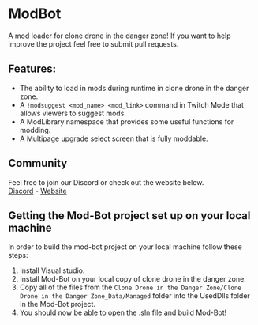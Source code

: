 ModBot
===
A mod loader for clone drone in the danger zone! If you want to help improve the project feel free to submit pull requests.

## Features:
* The ability to load in mods during runtime in clone drone in the danger zone.
* A `!modsuggest <mod_name> <mod_link>` command in Twitch Mode that allows viewers to suggest mods.
* A ModLibrary namespace that provides some useful functions for modding.
* A Multipage upgrade select screen that is fully moddable.

## Community
Feel free to join our Discord or check out the website below.<br/>
[Discord](https://discord.gg/Em4n6gB) - [Website](http://clonedronemodbot.com)

## Getting the Mod-Bot project set up on your local machine
In order to build the mod-bot project on your local machine follow these steps:
1. Install Visual studio.
2. Install Mod-Bot on your local copy of clone drone in the danger zone.
3. Copy all of the files from the `Clone Drone in the Danger Zone/Clone Drone in the Danger Zone_Data/Managed` folder into the UsedDlls folder in the Mod-Bot project.
3. You should now be able to open the .sln file and build Mod-Bot!
